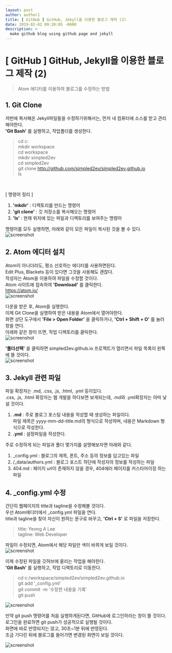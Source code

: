 ```yaml
---
layout: post
author: author1
title: [ GitHub ] GitHub, Jekyll을 이용한 블로그 제작 (2)
date: 2019-02-01 09:20:05 -0600
description: >
  make github blog using github page and jekyll
---
```

# [ GitHub ] GitHub, Jekyll을 이용한 블로그 제작 (2)

> Atom 에디터를 이용하여 블로그를 수정하는 방법  

## 1. Git Clone
저번에 복사해온 Jekyll파일들을 수정하기위해서는, 먼저 내 컴퓨터에 소스를 받고 관리해야한다.  
**'Git Bash'** 를 실행하고, 작업폴더를 생성한다.  

> cd c:  
> mkdir workspace  
> cd workspace  
> mkdir simpled2ev  
> cd simpled2ev  
> git clone http://github.com/simpled2ev/simpled2ev.github.io  
> ls  

<br>

[ 명령어 정리 ]
1. **'mkdir'** : 디렉토리를 만드는 명령어  
2. **'git clone'** : 깃 저장소를 복사해오는 명령어  
3. **'ls'** : 현재 위치에 있는 파일과 디렉토리를 보여주는 명령어  

명령어를 모두 실행하면, 아래와 같이 모든 파일이 복사된 것을 볼 수 있다.  
![screenshot](/assets/img/blog/post-2019-02-01/git-clone1.JPG)  


## 2. Atom 에디터 설치
Atom이 아니더라도, 평소 선호하는 에디터를 사용하면된다.  
Edit Plus, Blackets 등이 있다면 그것을 사용해도 괜찮다.  
작성자는 Atom을 이용하여 파일을 수정할 것이다.  
Atom 사이트에 접속하여 **'Download'** 를 클릭한다.  
<https://atom.io/>  
![screenshot](/assets/img/blog/post-2019-02-01/atom-setting1.JPG)  

다운을 받은 후, Atom을 실행한다.  
이제 Git Clone을 실행하여 받은 내용을 Atom에서 열어야한다.  
화면 상단 도구에서 **'File > Open Folder'** 을 클릭하거나, **'Ctrl + Shift + O'** 를 눌러 창을 연다.  
아래와 같은 창이 뜨면, 작업 디렉토리를 클릭한다.  
![screenshot](/assets/img/blog/post-2019-02-01/atom-setting2.JPG)  

**'폴더선택'** 을 클릭하면 simpled2ev.github.io 프로젝트가 열리면서 파일 목록이 왼쪽에 뜰 것이다.  
![screenshot](/assets/img/blog/post-2019-02-01/atom-setting3.JPG)  


## 3. Jekyll 관련 파일
파일 확장자는 .md, .css, .js, .html, .yml 등이있다.  
.css, .js, .html 확장자는 웹 개발을 하다보면 보게되는데, .md와 .yml확장자는 아마 낯설 것이다.  
1. **.md** : 주로 블로그 포스팅 내용을 작성할 때 생성하는 파일이다.  
파일 제목은 yyyy-mm-dd-title.md의 형식으로 작성하며, 내용은 Markdown 형식으로 작성한다.  
2. **.yml** : 설정파일을 작성한다.

주로 수정하게 되는 파일과 폴더 몇가지를 설명해보자면 아래와 같다.  
1. _config.yml : 블로그의 제목, 폰트, 주소 등의 정보를 담고있는 파일  
2. /_data/authors.yml : 블로그 포스트 하단에 작성자의 정보를 작성하는 파일  
3. 404.md : 페이지 url이 존재하지 않을 경우, 404에러 페이지를 커스타마이징 하는 파일  


## 4. _config.yml 수정
간단히 웹페이지의 title과 tagline을 수정해볼 것이다.  
우선 Atom에디터에서 _config.yml 파일을 연다.  
title과 tagline을 찾아 자신이 원하는 문구로 바꾸고, **'Ctrl + S'** 로 파일을 저장한다.  
> title: Yeong A Lee  
> tagline: Web Developer  

파일이 수정되면, Atom에서 해당 파일만 색이 바뀌게 보일 것이다.  
![screenshot](/assets/img/blog/post-2019-02-01/atom-setting4.JPG)  

이제 수정된 파일을 깃허브에 올리는 작업을 해야한다.  
**'Git Bash'** 를 실행하고, 작업 디렉토리로 이동한다.  

> cd c:/workspace/simpled2ev/simpled2ev.github.io  
> git add '_config.yml'  
> git commit -m '수정한 내용을 기록'  
> git push  

![screenshot](/assets/img/blog/post-2019-02-01/git-commit1.JPG)  

만약 git push 명령어를 처음 실행하게된다면, GitHub에 로그인하라는 창이 뜰 것이다.  
로그인을 완료하면 git push가 성공적으로 실행될 것이다.  
화면에 바로 반영되지는 않고, 30초~1분 뒤에 반영된다.  
조금 기다린 뒤에 블로그를 들어가면 변경된 화면이 보일 것이다.

![screenshot](/assets/img/blog/post-2019-02-01/web-page1.JPG)  
